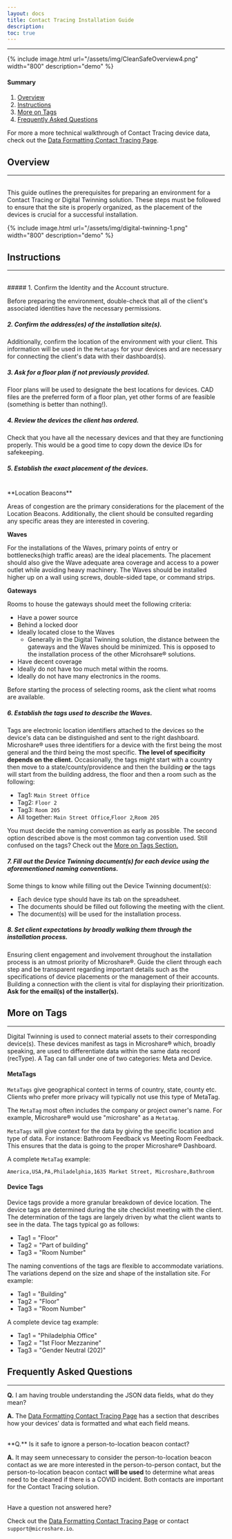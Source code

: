```yaml
---
layout: docs
title: Contact Tracing Installation Guide
description: 
toc: true
---
```



---------------------------------------
{% include image.html url="/assets/img/CleanSafeOverview4.png" width="800" description="demo" %}

#### Summary

1. [Overview](./#overview)
2. [Instructions](./#instructions)
3. [More on Tags](./#more-on-tags)
4. [Frequently Asked Questions](./#frequently-asked-questions)


For more a more technical walkthrough of Contact Tracing device data, check out the [Data Formatting Contact Tracing Page](/docs/2/technical/data-format/contact-tracing). 

## Overview
---------------------------------------

<br>
This guide outlines the prerequisites for preparing an environment for a Contact Tracing or Digital Twinning solution. These steps must be followed to ensure that the site is properly organized, as the placement of the devices is crucial for a successful installation.

{% include image.html url="/assets/img/digital-twinning-1.png" width="800" description="demo" %}




## Instructions
---------------------------------------

<br>
##### 1. Confirm the Identity and the Account structure.

Before preparing the environment, double-check that all of the client's associated identities have the necessary permissions. 


##### 2. Confirm the address(es) of the installation site(s).

Additionally, confirm the location of the environment with your client. This information will be used in the `Metatags` for your devices and are necessary for connecting the client's data with their dashboard(s). 


##### 3. Ask for a floor plan if not previously provided.

Floor plans will be used to designate the best locations for devices. CAD files are the preferred form of a floor plan, yet other forms of are feasible (something is better than nothing!).


##### 4. Review the devices the client has ordered. 

Check that you have all the necessary devices and that they are functioning properly. This would be a good time to copy down the device IDs for safekeeping.


##### 5. Establish the exact placement of the devices.

<br>
**Location Beacons**

Areas of congestion are the primary considerations for the placement of the Location Beacons. Additionally, the client should be consulted regarding any specific areas they are interested in covering.


**Waves**

For the installations of the Waves, primary points of entry or bottlenecks(high traffic areas) are the ideal placements. The placement should also give the Wave adequate area coverage and access to a power outlet while avoiding heavy machinery. The Waves should be installed higher up on a wall using screws, double-sided tape, or command strips. 

**Gateways**

Rooms to house the gateways should meet the following criteria:

- Have a power source
- Behind a locked door
- Ideally located close to the Waves
    - Generally in the Digital Twinning solution, the distance between the gateways and the Waves should be minimized. This is opposed to the installation process of the other Microhsare® solutions. 
- Have decent coverage
- Ideally do not have too much metal within the rooms.
- Ideally do not have many electronics in the rooms.

Before starting the process of selecting rooms, ask the client what rooms are available. 

##### 6. Establish the tags used to describe the Waves.

Tags are electronic location identifiers attached to the devices so the device's data can be distinguished and sent to the right dashboard. Microshare® uses three identifiers for a device with the first being the most general and the third being the most specific. **The level of specificity depends on the client.** Occasionally, the tags might start with a country then move to a state/county/providence and then the building **or** the tags will start from the building address, the floor and then a room such as the following:

- Tag1: `Main Street Office` 
- Tag2: `Floor 2`
- Tag3: `Room 205`
- All together: `Main Street Office`,`Floor 2`,`Room 205`

You must decide the naming convention as early as possible. The second option described above is the most common tag convention used. Still confused on the tags? Check out the [More on Tags Section.](./#more-on-tags)

##### 7. Fill out the Device Twinning document(s) for each device using the aforementioned naming conventions.

Some things to know while filling out the Device Twinning document(s):
- Each device type should have its tab on the spreadsheet.
- The documents should be filled out following the meeting with the client.
- The document(s) will be used for the installation process. 

##### 8. Set client expectations by broadly walking them through the installation process. 


Ensuring client engagement and involvement throughout the installation process is an utmost priority of Microshare®. Guide the client through each step and be transparent regarding important details such as the specifications of device placements or the management of their accounts. Building a connection with the client is vital for displaying their prioritization. **Ask for the email(s) of the installer(s).**



## More on Tags
---------------------------------------

Digital Twinning is used to connect material assets to their corresponding device(s). These devices manifest as tags in Microshare® which, broadly speaking, are used to differentiate data within the same data record (recType). A Tag can fall under one of two categories: Meta and Device.

#### MetaTags

`MetaTags` give geographical contect in terms of country, state, county etc. Clients who prefer more privacy will typically not use this type of MetaTag.

The `MetaTag` most often includes the company or project owner's name. For example, Microshare® would use "microshare" as a `Metatag`. 

`MetaTags` will give context for the data by giving the specific location and type of data. For instance: Bathroom Feedback vs Meeting Room Feedback. This ensures that the data is going to the proper Microshare® Dashboard. 

A complete `MetaTag` example:

`America,USA,PA,Philadelphia,1635 Market Street, Microshare,Bathroom`


#### Device Tags

Device tags provide a more granular breakdown of device location. The device tags are determined during the site checklist meeting with the client. The determination of the tags are largely driven by what the client wants to see in the data. The tags typical go as follows:

- Tag1 = "Floor"
- Tag2 = "Part of building"
- Tag3 = "Room Number"

The naming conventions of the tags are flexible to accommodate variations. The variations depend on the size and shape of the installation site. For example:

- Tag1 = "Building"
- Tag2 = "Floor"
- Tag3 = "Room Number"

A complete device tag example:

- Tag1 = "Philadelphia Office"
- Tag2 = "1st Floor Mezzanine"
- Tag3 = "Gender Neutral (202)"


## Frequently Asked Questions
---------------------------------------


**Q.** I am having trouble understanding the JSON data fields, what do they mean?

**A.** The [Data Formatting Contact Tracing Page](/docs/2/technical/data-format/contact-tracing) has a section that describes how your devices' data is formatted and what each field means. 

<br>
**Q.** Is it safe to ignore a person-to-location beacon contact? 

**A.** It may seem unnecessary to consider the person-to-location beacon contact as we are more interested in the person-to-person contact, but the person-to-location beacon contact **will be used** to determine what areas need to be cleaned if there is a COVID incident. Both contacts are important for the Contact Tracing solution.

<br>
Have a question not answered here?

Check out the [Data Formatting Contact Tracing Page](/docs/2/technical/data-format/contact-tracing) or contact `support@microshare.io`. 





